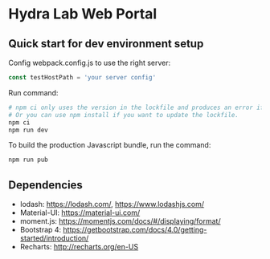 # Hydra Lab Web Portal

## Quick start for dev environment setup

Config webpack.config.js to use the right server:

```javascript
const testHostPath = 'your server config'
```

Run command:
```bash
# npm ci only uses the version in the lockfile and produces an error if the package-lock.json and package.json are out of sync.
# Or you can use npm install if you want to update the lockfile.
npm ci
npm run dev
```

To build the production Javascript bundle, run the command:

```bash
npm run pub
```

## Dependencies

- lodash: https://lodash.com/, https://www.lodashjs.com/
- Material-UI: https://material-ui.com/
- moment.js: https://momentjs.com/docs/#/displaying/format/
- Bootstrap 4: https://getbootstrap.com/docs/4.0/getting-started/introduction/
- Recharts: http://recharts.org/en-US
